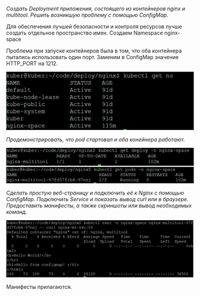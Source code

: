 <i>Создать Deployment приложения, состоящего из контейнеров nginx и multitool.
Решить возникшую проблему с помощью ConfigMap.</i>

Для обеспечения лучшей безопасности и контроля ресурсов лучше создать отдельное пространство имен. Создаем Namespace nginx-space
 
Проблема при запуске контейнеров была в том, что оба контейнера пытались использовать один порт. Заменим в ConfigMap значение HTTP_PORT на 1212.
<br>

![alt text](https://github.com/powermetall/netology_01/blob/main/pic_1.png?raw=true)

  <i>

  Продемонстрировать, что pod стартовал и оба конейнера работают.</i>
 
![alt text](https://github.com/powermetall/netology_01/blob/main/pic_2.png?raw=true)
![alt text](https://github.com/powermetall/netology_01/blob/main/pic_3.png?raw=true)

<i>Сделать простую веб-страницу и подключить её к Nginx с помощью ConfigMap. Подключить Service и показать вывод curl или в браузере.
Предоставить манифесты, а также скриншоты или вывод необходимых команд.</i>
 
![alt text](https://github.com/powermetall/netology_01/blob/main/pic_4.png?raw=true)

Манифесты прилагаются.
